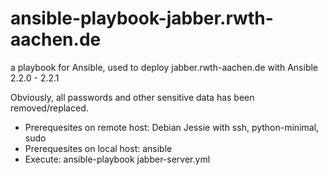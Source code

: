 # ansible-playbook-jabber.rwth-aachen.de
a playbook for Ansible, used to deploy jabber.rwth-aachen.de with Ansible 2.2.0 - 2.2.1

Obviously, all passwords and other sensitive data has been removed/replaced.

* Prerequesites on remote host:	Debian Jessie with ssh, python-minimal, sudo
* Prerequesites on local host:	ansible
* Execute:			ansible-playbook jabber-server.yml
